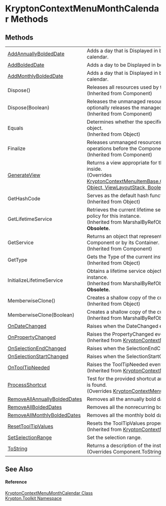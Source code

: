 # KryptonContextMenuMonthCalendar Methods




## Methods
<table>
<tr>
<td><a href="1a995616-5b88-53de-8232-53e53c8205f9.md">AddAnnuallyBoldedDate</a></td>
<td>Adds a day that is Displayed in bold on an annual basis in the month calendar.</td></tr>
<tr>
<td><a href="3f542fd4-47dc-4b94-7ec2-465536958581.md">AddBoldedDate</a></td>
<td>Adds a day to be Displayed in bold in the month calendar.</td></tr>
<tr>
<td><a href="03b70269-65f3-0f39-cb78-c6a265dee31f.md">AddMonthlyBoldedDate</a></td>
<td>Adds a day that is Displayed in bold on a monthly basis in the month calendar.</td></tr>
<tr>
<td>Dispose()</td>
<td>Releases all resources used by the Component.<br />(Inherited from Component)</td></tr>
<tr>
<td>Dispose(Boolean)</td>
<td>Releases the unmanaged resources used by the Component and optionally releases the managed resources.<br />(Inherited from Component)</td></tr>
<tr>
<td>Equals</td>
<td>Determines whether the specified object is equal to the current object.<br />(Inherited from Object)</td></tr>
<tr>
<td>Finalize</td>
<td>Releases unmanaged resources and performs other cleanup operations before the Component is reclaimed by garbage collection.<br />(Inherited from Component)</td></tr>
<tr>
<td><a href="286eb59b-19a9-fc38-eb99-1a95682bc6b5.md">GenerateView</a></td>
<td>Returns a view appropriate for this item based on the object it is inside.<br />(Overrides <a href="4ff50a92-e0d0-944c-4542-c1dfe1101a0b.md">KryptonContextMenuItemBase.GenerateView(IContextMenuProvider, Object, ViewLayoutStack, Boolean, Boolean)</a>)</td></tr>
<tr>
<td>GetHashCode</td>
<td>Serves as the default hash function.<br />(Inherited from Object)</td></tr>
<tr>
<td>GetLifetimeService</td>
<td>Retrieves the current lifetime service object that controls the lifetime policy for this instance.<br />(Inherited from MarshalByRefObject)<br /><strong>Obsolete.</strong></td></tr>
<tr>
<td>GetService</td>
<td>Returns an object that represents a service provided by the Component or by its Container.<br />(Inherited from Component)</td></tr>
<tr>
<td>GetType</td>
<td>Gets the Type of the current instance.<br />(Inherited from Object)</td></tr>
<tr>
<td>InitializeLifetimeService</td>
<td>Obtains a lifetime service object to control the lifetime policy for this instance.<br />(Inherited from MarshalByRefObject)<br /><strong>Obsolete.</strong></td></tr>
<tr>
<td>MemberwiseClone()</td>
<td>Creates a shallow copy of the current Object.<br />(Inherited from Object)</td></tr>
<tr>
<td>MemberwiseClone(Boolean)</td>
<td>Creates a shallow copy of the current MarshalByRefObject object.<br />(Inherited from MarshalByRefObject)</td></tr>
<tr>
<td><a href="7e4805f7-cdcb-e6c3-c1d5-6e7d4917a347.md">OnDateChanged</a></td>
<td>Raises when the DateChanged event.</td></tr>
<tr>
<td><a href="313c6727-c18d-a9a3-5fb5-e592eb5e4516.md">OnPropertyChanged</a></td>
<td>Raises the PropertyChanged event.<br />(Inherited from <a href="7d97c419-819b-74c1-360f-af4d4ae026d9.md">KryptonContextMenuItemBase</a>)</td></tr>
<tr>
<td><a href="2aa7beb6-ead4-7b41-622a-d923e8c713b2.md">OnSelectionEndChanged</a></td>
<td>Raises when the SelectionEndChanged event.</td></tr>
<tr>
<td><a href="96d40352-0676-42fc-b6b7-65825ae0ea95.md">OnSelectionStartChanged</a></td>
<td>Raises when the SelectionStartChanged event.</td></tr>
<tr>
<td><a href="0493ef13-8c03-5b4b-aca9-9ed23ff0e858.md">OnToolTipNeeded</a></td>
<td>Raises the ToolTipNeeded event.<br />(Inherited from <a href="7d97c419-819b-74c1-360f-af4d4ae026d9.md">KryptonContextMenuItemBase</a>)</td></tr>
<tr>
<td><a href="a3beb753-de64-471a-8b48-8b5361ec47c5.md">ProcessShortcut</a></td>
<td>Test for the provided shortcut and perform relevant action if a match is found.<br />(Overrides <a href="1290fb0d-f07b-010e-f79d-c7e1a108ac56.md">KryptonContextMenuItemBase.ProcessShortcut(Keys)</a>)</td></tr>
<tr>
<td><a href="d440a9cd-c79f-0dff-26ad-b710538eae7f.md">RemoveAllAnnuallyBoldedDates</a></td>
<td>Removes all the annually bold dates.</td></tr>
<tr>
<td><a href="3486ded7-b008-c067-aeb9-77f901916c91.md">RemoveAllBoldedDates</a></td>
<td>Removes all the nonrecurring bold dates.</td></tr>
<tr>
<td><a href="f5fd0f75-487f-b1ba-df24-961a9dc1570e.md">RemoveAllMonthlyBoldedDates</a></td>
<td>Removes all the monthly bold dates.</td></tr>
<tr>
<td><a href="46907c04-f166-ac3c-11f3-65f5be172eef.md">ResetToolTipValues</a></td>
<td>Resets the ToolTipValues property to its default value.<br />(Inherited from <a href="7d97c419-819b-74c1-360f-af4d4ae026d9.md">KryptonContextMenuItemBase</a>)</td></tr>
<tr>
<td><a href="af572497-73cc-ea51-5804-97182e96b799.md">SetSelectionRange</a></td>
<td>Set the selection range.</td></tr>
<tr>
<td><a href="2d4a84ba-ae13-c3ab-7dd0-2b427455e1be.md">ToString</a></td>
<td>Returns a description of the instance.<br />(Overrides Component.ToString())</td></tr>
</table>

## See Also


#### Reference
<a href="21fa5974-9528-a21d-69c1-4f405fb466f5.md">KryptonContextMenuMonthCalendar Class</a>  
<a href="79d2eac2-21f4-54ff-7552-b20c33c30600.md">Krypton.Toolkit Namespace</a>  
